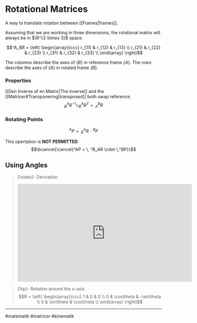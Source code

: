 # Rotational Matrices

A way to translate rotation between [[Frames|frames]].

Assuming that we are working in three dimensions, the rotational matrix will always be in $\R^{3 \times 3}$ space.

$$^A_BR = \left(
\begin{array}{ccc}
 r_{11} & r_{12} & r_{13} \\
 r_{21} & r_{22} & r_{23} \\
 r_{31} & r_{32} & r_{33} \\
\end{array}
\right)$$

The *columns* describe the axes of $\{B\}$ in reference frame $\{A\}$.
The *rows* describe the axes of $\{A\}$ in rotated frame $\{B\}$.

### Properties
[[Den Inverse af en Matrix|The inverse]] and the [[Matricer#Transponering|transposed]] both swap reference.
$$^A_BR^{-1} = ^A_BR^{T} = \,^B_AR$$


### Rotating Points


$$^AP = \, ^A_BR \cdot \,^BP$$


This opertation is **NOT PERMITTED**.
$$\bcancel{\cancel{^AP = \, ^B_AR \cdot \,^BP}}$$

## Using Angles

>[!video]- Derivation
><iframe width="560" height="315" src="https://www.youtube.com/embed/gkyuLPzfDV0" title="YouTube video player" frameborder="0" allow="accelerometer; autoplay; clipboard-write; encrypted-media; gyroscope; picture-in-picture; web-share" allowfullscreen></iframe>

>[!tip]- Rotation around the $x$-axis
>$$R = \left(
>\begin{array}{ccc}
>   1 & 0 & 0 \\
>   0 & \cos\theta & -\sin\theta \\
>   0 & \sin\theta & \cos\theta \\
>\end{array}
>\right)$$


---
#matematik #matricer #kinematik
